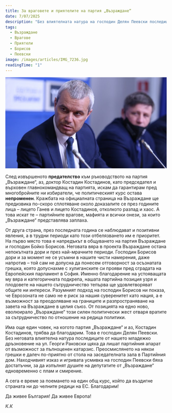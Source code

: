 ```yaml
---
title: За враговете и приятелите на партия „Възраждане“
date: 7/07/2025
description: "Без влиятелната натура на господин Делян Пеевски последиците от нашето младежко дръзновение на ул. Георги Раковски щяха да лишат партийния апарат от възможност за пълноценен катарзис."
tags:
  - Възраждане
  - Врагове
  - Приятели
  - Борисов
  - Пеевски
image: /images/articles/IMG_7236.jpg
readingTime: "1"
---
```


![preview](/images/articles/IMG_7236.jpg)

След извършеното **предателство** към ръководството на партия „Възраждане“, аз, доктор Костадин Костадинов, като председател и върховен главнокомандващ на партията, искам да гарантирам пред многобройните ни избиратели, че политическият курс остава **непроменен**. Кражбата на официалната страница на Възраждане ще предизвика по-скоро сплотяване около доказалите се през годините лица – лицето Ганев и лицето Костадинов, отколкото разпад и хаос. А това искат те – партийните врагове, мафията и всички онези, за които „Възраждане“ представлява заплаха.

От друга страна, през последната година се наблюдават и позитивни явления, а в трудни периоди като този отбелязването им е приоритет. На първо място това е напредъкът в общуването на партия Възраждане и господин Бойко Борисов. Неговата вяра в проекта Възраждане остана непокътната дори и през най-мрачните периоди. Господин Борисов дори и за момент не се усъмни в нашите чисти намерения, даже напротив – той сам не допусна да понесем отговорност за осъзнатата грешка, която допуснахме с хулиганските си прояви пред сградата на Европейския парламент в София. Именно благодарение на устояващата му вяра и категоричната подкрепа, нашата партийна позиция узря и плодовете на нашето сътрудничество тепърва ще удовлетворяват общите ни интереси. Разумният подход на господин Борисов ни показа, че Еврозоната не само не е риск за нашия суверенитет като нация, а е възможност за преодоляване на границите и разпространяване на завета на Възраждане в целия съюз. От позицията на едно ново, еволюирало „Възраждане“ този силен политически жест отваря вратите за сътрудничество по отношение на редица политики.

Има още един човек, на когото партия „Възраждане“ и аз, Костадин Костадинов, трябва да благодарим. Това е господин Делян Пеевски. Без неговата влиятелна натура последиците от нашето младежко дръзновение на ул. Георги Раковски щяха да лишат партийния апарат от възможност за пълноценен катарзис. Преосмислянето на някои грешки е далеч по-приятно от стола на заседателната зала в Партийния дом. Находчивият изказ и игривата усмивка на господин Пеевски бяха достатъчни, за да изпълнят душите на депутатите от „Възраждане“ едновременно с плам и смирение.

А сега е време за поемането на един общ курс, който да въздигне страната ни до челните редици на ЕС. Благодарим!

Да живее България! 
Да живее Европа!

*К.К*
